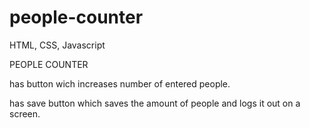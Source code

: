 # people-counter

HTML, CSS, Javascript

PEOPLE COUNTER

has button wich increases number of entered people.

has save button which saves the amount of people and logs it out on a screen.
